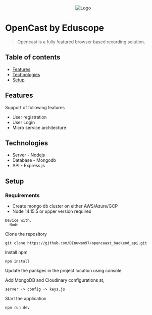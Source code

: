 <br />
<p align="center">
  <a>
    <img src="https://drive.google.com/uc?export=view&id=16QoYxBVCZnXk2BICaMaKg5JJwY_s21PJ" alt="Logo" >
  </a>
  
# OpenCast by Eduscope
> Opencast is a fully featured browser based recording solution.

## Table of contents
* [Features](#features)
* [Technologies](#Technologies)
* [Setup](#setup)

## Features
Support of following features
* User registration
* User Login
* Micro service architecture

## Technologies
* Server - Nodejs
* Database - Mongodb
* API - Express.js

## Setup

### Requirements 
- Create mongo db cluster on either AWS/Azure/GCP 
- Node 14.15.5 or upper version required
```
Device with, 
- Node
```
Clone the repository
```
git clone https://github.com/DInuwan97/opencaast_backend_api.git
```
Install npm
```
npm install
```
Update the packges in the project location using console

Add MongoDB and Cloudinary configurations at,
```
server -> config -> keys.js
```
Start the application
```
npm run dev
```
